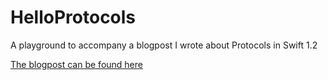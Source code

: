 # HelloProtocols

A playground to accompany a blogpost I wrote about Protocols in Swift 1.2

[The blogpost can be found here](http://blog.donnywals.com/my-take-on-protocols-in-swift/)
